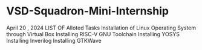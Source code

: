 # VSD-Squadron-Mini-Internship
April 20 , 2024 LIST OF Alloted Tasks
Installation of Linux Operating System through Virtual Box
Installing RISC-V GNU Toolchain
Installing YOSYS
Installing Inverilog
Installing GTKWave
